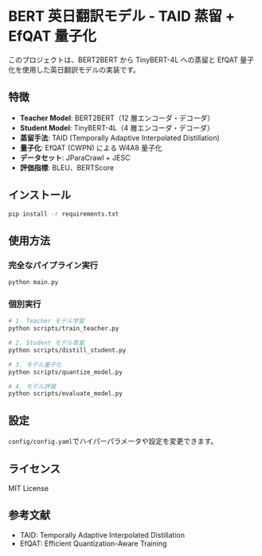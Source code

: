 # BERT 英日翻訳モデル - TAID 蒸留 + EfQAT 量子化

このプロジェクトは、BERT2BERT から TinyBERT-4L への蒸留と EfQAT 量子化を使用した英日翻訳モデルの実装です。

## 特徴

- **Teacher Model**: BERT2BERT（12 層エンコーダ・デコーダ）
- **Student Model**: TinyBERT-4L（4 層エンコーダ・デコーダ）
- **蒸留手法**: TAID (Temporally Adaptive Interpolated Distillation)
- **量子化**: EfQAT (CWPN) による W4A8 量子化
- **データセット**: JParaCrawl + JESC
- **評価指標**: BLEU、BERTScore

## インストール

```bash
pip install -r requirements.txt
```

## 使用方法

### 完全なパイプライン実行

```bash
python main.py
```

### 個別実行

```bash
# 1. Teacher モデル学習
python scripts/train_teacher.py

# 2. Student モデル蒸留
python scripts/distill_student.py

# 3. モデル量子化
python scripts/quantize_model.py

# 4. モデル評価
python scripts/evaluate_model.py
```

## 設定

`config/config.yaml`でハイパーパラメータや設定を変更できます。

## ライセンス

MIT License

## 参考文献

- TAID: Temporally Adaptive Interpolated Distillation
- EfQAT: Efficient Quantization-Aware Training

